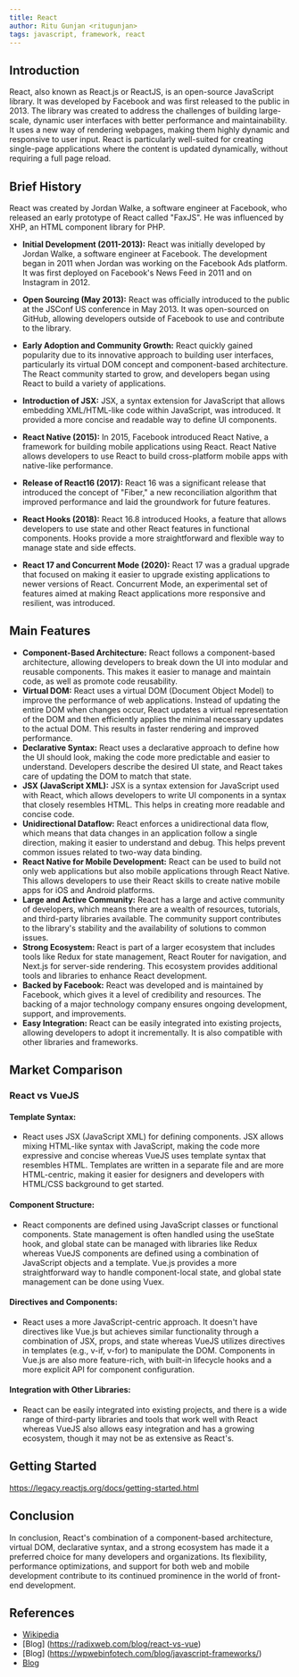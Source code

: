 ```yaml
---
title: React
author: Ritu Gunjan <ritugunjan>
tags: javascript, framework, react
---
```


## Introduction

React, also known as React.js or ReactJS, is an open-source JavaScript library. It was developed by Facebook and was first released to the public in 2013. The library was created to address the challenges of building large-scale, dynamic user interfaces with better performance and maintainability. It uses a new way of rendering webpages, making them highly dynamic and responsive to user input. React is particularly well-suited for creating single-page applications where the content is updated dynamically, without requiring a full page reload.

## Brief History

React was created by Jordan Walke, a software engineer at Facebook, who released an early prototype of React called "FaxJS". He was influenced by XHP, an HTML component library for PHP.
- **Initial Development (2011-2013):** React was initially developed by Jordan Walke, a software engineer at Facebook. The development began in 2011 when Jordan was working on the Facebook Ads platform. It was first deployed on Facebook's News Feed in 2011 and on Instagram in 2012.

- **Open Sourcing (May 2013):** React was officially introduced to the public at the JSConf US conference in May 2013. It was open-sourced on GitHub, allowing developers outside of Facebook to use and contribute to the library.

- **Early Adoption and Community Growth:** React quickly gained popularity due to its innovative approach to building user interfaces, particularly its virtual DOM concept and component-based architecture. The React community started to grow, and developers began using React to build a variety of applications.

- **Introduction of JSX:** JSX, a syntax extension for JavaScript that allows embedding XML/HTML-like code within JavaScript, was introduced. It provided a more concise and readable way to define UI components.

- **React Native (2015):** In 2015, Facebook introduced React Native, a framework for building mobile applications using React. React Native allows developers to use React to build cross-platform mobile apps with native-like performance.

- **Release of React16 (2017):** React 16 was a significant release that introduced the concept of "Fiber," a new reconciliation algorithm that improved performance and laid the groundwork for future features.

- **React Hooks (2018):** React 16.8 introduced Hooks, a feature that allows developers to use state and other React features in functional components. Hooks provide a more straightforward and flexible way to manage state and side effects.

- **React 17 and Concurrent Mode (2020):** React 17 was a gradual upgrade that focused on making it easier to upgrade existing applications to newer versions of React. Concurrent Mode, an experimental set of features aimed at making React applications more responsive and resilient, was introduced.

## Main Features

- **Component-Based Architecture:** React follows a component-based architecture, allowing developers to break down the UI into modular and reusable components. This makes it easier to manage and maintain code, as well as promote code reusability.
- **Virtual DOM:** React uses a virtual DOM (Document Object Model) to improve the performance of web applications. Instead of updating the entire DOM when changes occur, React updates a virtual representation of the DOM and then efficiently applies the minimal necessary updates to the actual DOM. This results in faster rendering and improved performance.
- **Declarative Syntax:** React uses a declarative approach to define how the UI should look, making the code more predictable and easier to understand. Developers describe the desired UI state, and React takes care of updating the DOM to match that state.
- **JSX (JavaScript XML):** JSX is a syntax extension for JavaScript used with React, which allows developers to write UI components in a syntax that closely resembles HTML. This helps in creating more readable and concise code.
- **Unidirectional Dataflow:** React enforces a unidirectional data flow, which means that data changes in an application follow a single direction, making it easier to understand and debug. This helps prevent common issues related to two-way data binding.
- **React Native for Mobile Development:** React can be used to build not only web applications but also mobile applications through React Native. This allows developers to use their React skills to create native mobile apps for iOS and Android platforms.
- **Large and Active Community:** React has a large and active community of developers, which means there are a wealth of resources, tutorials, and third-party libraries available. The community support contributes to the library's stability and the availability of solutions to common issues.
- **Strong Ecosystem:** React is part of a larger ecosystem that includes tools like Redux for state management, React Router for navigation, and Next.js for server-side rendering. This ecosystem provides additional tools and libraries to enhance React development.
- **Backed by Facebook:** React was developed and is maintained by Facebook, which gives it a level of credibility and resources. The backing of a major technology company ensures ongoing development, support, and improvements.
- **Easy Integration:** React can be easily integrated into existing projects, allowing developers to adopt it incrementally. It is also compatible with other libraries and frameworks.
	


## Market Comparison

### React vs VueJS

#### Template Syntax:

- React uses JSX (JavaScript XML) for defining components. JSX allows mixing HTML-like syntax with JavaScript, making the code more expressive and concise whereas VueJS uses template syntax that resembles HTML. Templates are written in a separate file and are more HTML-centric, making it easier for designers and developers with HTML/CSS background to get started.

#### Component Structure:

- React components are defined using JavaScript classes or functional components. State management is often handled using the useState hook, and global state can be managed with libraries like Redux whereas VueJS components are defined using a combination of JavaScript objects and a template. Vue.js provides a more straightforward way to handle component-local state, and global state management can be done using Vuex.

#### Directives and Components:

- React uses a more JavaScript-centric approach. It doesn't have directives like Vue.js but achieves similar functionality through a combination of JSX, props, and state whereas VueJS utilizes directives in templates (e.g., v-if, v-for) to manipulate the DOM. Components in Vue.js are also more feature-rich, with built-in lifecycle hooks and a more explicit API for component configuration.

#### Integration with Other Libraries:

- React can be easily integrated into existing projects, and there is a wide range of third-party libraries and tools that work well with React whereas VueJS also allows easy integration and has a growing ecosystem, though it may not be as extensive as React's.


## Getting Started

https://legacy.reactjs.org/docs/getting-started.html

## Conclusion

In conclusion, React's combination of a component-based architecture, virtual DOM, declarative syntax, and a strong ecosystem has made it a preferred choice for many developers and organizations. Its flexibility, performance optimizations, and support for both web and mobile development contribute to its continued prominence in the world of front-end development.

## References

- [Wikipedia]( https://en.wikipedia.org/wiki/React_(software))
- [Blog] (https://radixweb.com/blog/react-vs-vue)
- [Blog] (https://wpwebinfotech.com/blog/javascript-frameworks/)
- [Blog]( https://www.altexsoft.com/blog/the-good-and-the-bad-of-reactjs-and-react-native/)

